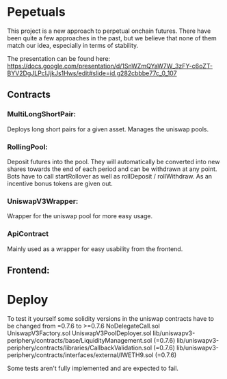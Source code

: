 # Pepetuals

This project is a new approach to perpetual onchain futures. There have been quite a few approaches in the past, but we believe that none of them match our idea, especially in terms of stability.

The presentation can be found here:
https://docs.google.com/presentation/d/1SnWZmQYaW7W_3zFY-c6oZT-BYV2DgJLPcIJjkJs1Hws/edit#slide=id.g282cbbbe77c_0_107

## Contracts

### MultiLongShortPair:
Deploys long short pairs for a given asset.
Manages the uniswap pools.

### RollingPool:
Deposit futures into the pool. They will automatically be converted into new shares towards the end of each period and can be withdrawn at any point.
Bots have to call startRollover as well as rollDeposit / rollWithdraw. As an incentive bonus tokens are given out.

### UniswapV3Wrapper:
Wrapper for the uniswap pool for more easy usage.

### ApiContract
Mainly used as a wrapper for easy usability from the frontend.


## Frontend:


# Deploy

To test it yourself some solidity versions in the uniswap contracts have to be changed from =0.7.6 to >=0.7.6
NoDelegateCall.sol
UniswapV3Factory.sol
UniswapV3PoolDeployer.sol
lib/uniswapv3-periphery/contracts/base/LiquidityManagement.sol (=0.7.6)
lib/uniswapv3-periphery/contracts/libraries/CallbackValidation.sol (=0.7.6)
lib/uniswapv3-periphery/contracts/interfaces/external/IWETH9.sol (=0.7.6)


Some tests aren't fully implemented and are expected to fail.